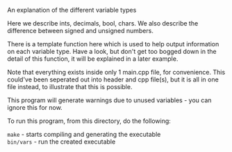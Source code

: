 An explanation of the different variable types

Here we describe ints, decimals, bool, chars.
We also describe the difference between signed and unsigned numbers.

There is a template function here which is used to help output information on each variable type.
Have a look, but don't get too bogged down in the detail of this function, it will be explained in a later example.

Note that everything exists inside only 1 main.cpp file, for convenience.
This could've been seperated out into header and cpp file(s), but it is
all in one file instead, to illustrate that this is possible.

This program will generate warnings due to unused variables - you can ignore this for now.

To run this program, from this directory, do the following:

`make`               	- starts compiling and generating the executable<br>
`bin/vars`   		    - run the created executable<br>
